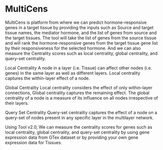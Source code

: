 # MultiCens

MultiCens is platform from where we can predict hormone-responsive genes in a target tissue by providing the inputs such as Source and target tissue names, the mediator hormone, and the list of genes from source and the target tissues. The tool will take the list of genes from the source tissue and will rank the hormone-responsive genes from the target tissue gene list by their responsiveness for the selected hormone. And we can also measure the Centrality scores such as local centrality, global centrality, and query-set centrality.

Local Centrality
A node in a layer (i.e. Tissue) can affect other nodes (i.e. genes) in the same layer as well as different layers. Local centrality captures the within-layer effect of a node.

Global Centrality
Local centrality considers the effect of only within-layer connections, Global centrality captures the remaining effect. The global centrality of a node is a measure of its influence on all nodes irrespective of their layers.

Query Set Centrality
Query-set centrality captures the effect of a node on a query-set of nodes present in any specific layer in the multilayer network.


Using Tool v2.0, We can measure the centrality scores for genes such as local centrality, global centrality, and query-set centrality by using gene expression data from GTex dataset or by providing your own gene expression data for Tissues.
                       
